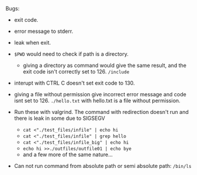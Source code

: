 Bugs:
- exit code.
- error message to stderr.
- leak when exit.

- `$PWD` would need to check if path is a directory.
  - giving a directory as command would give the same result, and the exit code isn't correctly set to 126. `/include`

- interupt with CTRL C doesn't set exit code to 130.

- giving a file without permission give incorrect error message and code isnt set to 126. `./hello.txt` with hello.txt is a file without permission.

- Run these with valgrind. The command with redirection doesn't run and there is leak in some due to SIGSEGV
  - `cat <"./test_files/infile" | echo hi`
  - `cat <"./test_files/infile" | grep hello`
  - `cat <"./test_files/infile_big" | echo hi`
  - `echo hi >>./outfiles/outfile01 | echo bye`
  - and a few more of the same nature...

- Can not run command from absolute path or semi absolute path: `/bin/ls`
